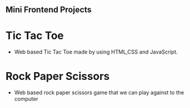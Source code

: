 ## Mini Frontend Projects
# Tic Tac Toe
- Web based Tic Tac Toe made by using HTML,CSS and JavaScript.
# Rock Paper Scissors
- Web based rock paper scissors game that we can play against to the computer
